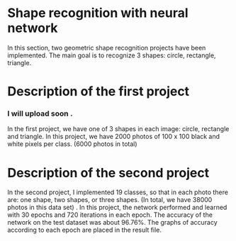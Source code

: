 # Shape recognition with neural network
In this section, two geometric shape recognition projects have been implemented. The main goal is to recognize 3 shapes: circle, rectangle, triangle.

# Description of the first project
### I will upload soon .
In the first project, we have one of 3 shapes in each image: circle, rectangle and triangle. In this project, we have 2000 photos of 100 x 100 black and white pixels per class. (6000 photos in total)


# Description of the second project
In the second project, I implemented 19 classes, so that in each photo there are: one shape, two shapes, or three shapes. (In total, we have 38000 photos in this data set) . In this project, the network performed and learned with 30 epochs and 720 iterations in each epoch. The accuracy of the network on the test dataset was about 96.76%. The graphs of accuracy according to each epoch are placed in the result file.

